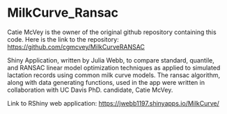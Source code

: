 # MilkCurve_Ransac
Catie McVey is the owner of the original github repository containing this code. Here is the link to the repository: https://github.com/cgmcvey/MilkCurveRANSAC

Shiny Application, written by Julia Webb, to compare standard, quantile, and RANSAC linear model optimization techniques as applied to simulated lactation records using common milk curve models. The ransac algorithm, along with data generating functions, used in the app were written in collaboration with UC Davis PhD. candidate, Catie McVey. 

Link to RShiny web application: https://jwebb1197.shinyapps.io/MilkCurve/
